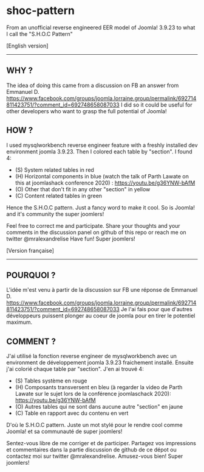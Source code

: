 # shoc-pattern
From an unofficial reverse engineered EER model of Joomla! 3.9.23 to what I call the "S.H.O.C Pattern"

[English version]

---------

## WHY ?
The idea of doing this came from a discussion on FB an answer from Emmanuel D. https://www.facebook.com/groups/joomla.lorraine.group/permalink/692714811423751/?comment_id=692748658087033
I did so it could be useful for other developers who want to grasp the full potential of Joomla!

## HOW ?
I used mysqlworkbench reverse engineer feature with a freshly installed dev environment joomla 3.9.23.
Then I colored each table by "section". I found 4:
- (S) System related tables in red
- (H) Horizontal components in blue (watch the talk of Parth Lawate on this at joomlashack conference 2020) : https://youtu.be/g36YNW-bAfM
- (O) Other that don't fit in any other "section" in yellow
- (C) Content related tables in green

Hence the S.H.O.C pattern. Just a fancy word to make it cool. So is Joomla! and it's community the super joomlers!

Feel free to correct me and participate. Share your thoughts and your comments in the discussion panel on github of this repo or reach me on twitter @mralexandrelise
Have fun! Super joomlers!





[Version française]

---------

## POURQUOI ?
L'idée m'est venu à partir de la discussion sur FB une réponse de Emmanuel D. https://www.facebook.com/groups/joomla.lorraine.group/permalink/692714811423751/?comment_id=692748658087033
Je l'ai fais pour que d'autres développeurs puissent plonger au coeur de joomla pour en tirer le potentiel maximum.

## COMMENT ?
J'ai utilisé la fonction reverse engineer de mysqlworkbench avec un environment de développement joomla 3.9.23 fraichement installé.
Ensuite j'ai colorié chaque table par "section". J'en ai trouvé 4:
- (S) Tables système en rouge
- (H) Composants transversent en bleu (à regarder la video de Parth Lawate sur le sujet lors de la conférence joomlaschack 2020): https://youtu.be/g36YNW-bAfM
- (O) Autres tables qui ne sont dans aucune autre "section" en jaune
- (C) Table en rapport avec du contenu en vert

D'où le S.H.O.C pattern. Juste un mot stylé pour le rendre cool comme Joomla! et sa communauté de super joomlers!

Sentez-vous libre de me corriger et de participer. Partagez vos impressions et commentaires dans la partie discussion de github de ce dépot ou contactez moi sur twitter @mralexandrelise.
Amusez-vous bien! Super joomlers!
